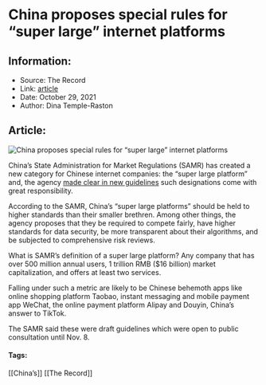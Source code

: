 # China proposes special rules for “super large” internet platforms
### 

## Information:
+ Source: The Record
+ Link: [article](https://therecord.media/china-proposes-special-rules-for-super-large-internet-platforms/)
+ Date: October 29, 2021
+ Author: Dina Temple-Raston


## Article:
![China proposes special rules for “super large” internet platforms](https://therecord.media/wp-content/uploads/2021/10/markus-winkler-A-F_TIyWClU-unsplash-1.jpg)

China’s State Administration for Market Regulations (SAMR) has created a new category for Chinese internet companies: the “super large platform” and, the agency [made clear in new guidelines](http://www.samr.gov.cn/hd/zjdc/202110/t20211027_336137.html) such designations come with great responsibility.


According to the SAMR, China’s “super large platforms” should be held to higher standards than their smaller brethren. Among other things, the agency proposes that they be required to compete fairly, have higher standards for data security, be more transparent about their algorithms, and be subjected to comprehensive risk reviews.


What is SAMR’s definition of a super large platform? Any company that has over 500 million annual users, 1 trillion RMB ($16 billion) market capitalization, and offers at least two services. 


Falling under such a metric are likely to be Chinese behemoth apps like online shopping platform Taobao, instant messaging and mobile payment app WeChat, the online payment platform Alipay and Douyin, China’s answer to TikTok.


The SAMR said these were draft guidelines which were open to public consultation until Nov. 8.





#### Tags:
[[China’s]] [[The Record]]
